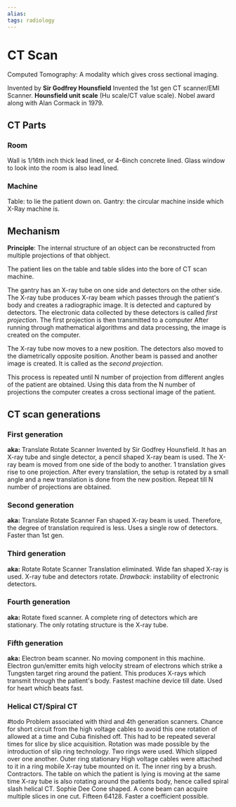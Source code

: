 ```yaml
---
alias: 
tags: radiology
---
```


# CT Scan
Computed
Tomography: A modality which gives cross sectional imaging.

Invented by **Sir Godfrey Hounsfield**
Invented the 1st gen CT scanner/EMI Scanner.
**Hounsfield unit scale** (Hu scale/CT value scale).
Nobel award along with Alan Cormack in 1979.

## CT Parts
### Room
Wall is 1/16th inch thick lead lined, or 4-6inch concrete lined.
Glass window to look into the room is also lead lined.

### Machine
Table: to lie the patient down on.
Gantry: the circular machine inside which X-Ray machine is.

## Mechanism
**Principle**: The internal structure of an object can be reconstructed from multiple projections of that obhject.

The patient lies on the table and table slides into the bore of CT scan machine. 

The gantry has an X-ray tube on one side and detectors on the other side. The X-ray tube produces X-ray beam which passes through the patient's body and creates a radiographic image. It is detected and captured by detectors. The electronic data collected by these detectors is called *first projection*. The first projection is then transmitted to a computer After running through mathematical algorithms and data processing, the image is created on the computer. 

The X-ray tube now moves to a new position. The detectors also moved to the diametrically opposite position. Another beam is passed and another image is created. It is called as the *second projection*. 

This process is repeated until N number of projection from different angles of the patient are obtained. Using this data from the N number of projections the computer creates a cross sectional image of the patient. 

## CT scan generations
### First generation
**aka:** Translate Rotate Scanner
Invented by Sir Godfrey Hounsfield. It has an X-ray tube and single detector, a pencil shaped X-ray beam is used. The X-ray beam is moved from one side of the body to another. 
1 translation gives rise to one projection. After every translatiion, the setup is rotated by a small angle and a new translation is done from the new position. Repeat till N number of projections are obtained. 

### Second generation
**aka:** Translate Rotate Scanner
Fan shaped X-ray beam is used. Therefore, the degree of translation required is less. Uses a single row of detectors. Faster than 1st gen.


### Third generation
**aka:** Rotate Rotate Scanner
Translation eliminated. 
Wide fan shaped X-ray is used. X-ray tube and detectors rotate. *Drawback*: instability of electronic detectors. 

### Fourth generation
**aka:** Rotate fixed scanner. 
A complete ring of detectors which are stationary. The only rotating structure is the X-ray tube. 

### Fifth generation
**aka:** Electron beam scanner. 
No moving component in this machine. Electron gun/emitter emits high velocity stream of electrons which strike a Tungsten target ring around the patient. This produces X-rays which transmit through the patient's body. Fastest machine device till date. Used for heart which beats fast. 

### Helical CT/Spiral CT
#todo
Problem associated with third and 4th generation scanners. Chance for short circuit from the high voltage cables to avoid this one rotation of allowed at a time and Cuba finished off. This had to be repeated several times for slice by slice acquisition. Rotation was made possible by the introduction of slip ring technology. Two rings were used. Which slipped over one another. Outer ring stationary High voltage cables were attached to it in a ring mobile X-ray tube mounted on it. The inner ring by a brush. Contractors. The table on which the patient is lying is moving at the same time X-ray tube is also rotating around the patients body, hence called spiral slash helical CT. Sophie Dee Cone shaped. A cone beam can acquire multiple slices in one cut. Fifteen 64128. Faster a coefficient possible.